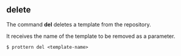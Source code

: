 ## delete

The command **del** deletes a template from the repository.

It receives the name of the template to be removed as a parameter.

```command
$ prottern del <template-name>
```